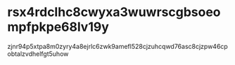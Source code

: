 # rsx4rdclhc8cwyxa3wuwrscgbsoeompfpkpe68lv19y
zjnr94p5xtpa8m0zyry4a8ejrlc6zwk9amefl528cjzuhcqwd76asc8cjzpw46cpobtalzvdhelfgt5uhow
